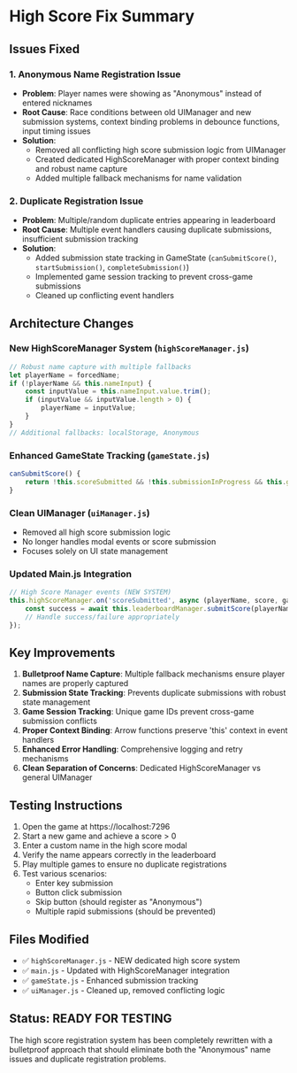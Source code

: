 # High Score Fix Summary

## Issues Fixed

### 1. **Anonymous Name Registration Issue**
- **Problem**: Player names were showing as "Anonymous" instead of entered nicknames
- **Root Cause**: Race conditions between old UIManager and new submission systems, context binding problems in debounce functions, input timing issues
- **Solution**: 
  - Removed all conflicting high score submission logic from UIManager
  - Created dedicated HighScoreManager with proper context binding and robust name capture
  - Added multiple fallback mechanisms for name validation

### 2. **Duplicate Registration Issue**
- **Problem**: Multiple/random duplicate entries appearing in leaderboard
- **Root Cause**: Multiple event handlers causing duplicate submissions, insufficient submission tracking
- **Solution**:
  - Added submission state tracking in GameState (`canSubmitScore()`, `startSubmission()`, `completeSubmission()`)
  - Implemented game session tracking to prevent cross-game submissions
  - Cleaned up conflicting event handlers

## Architecture Changes

### New HighScoreManager System (`highScoreManager.js`)
```javascript
// Robust name capture with multiple fallbacks
let playerName = forcedName;
if (!playerName && this.nameInput) {
    const inputValue = this.nameInput.value.trim();
    if (inputValue && inputValue.length > 0) {
        playerName = inputValue;
    }
}
// Additional fallbacks: localStorage, Anonymous
```

### Enhanced GameState Tracking (`gameState.js`)
```javascript
canSubmitScore() {
    return !this.scoreSubmitted && !this.submissionInProgress && this.gameWasPlayed && this.score > 0;
}
```

### Clean UIManager (`uiManager.js`)
- Removed all high score submission logic
- No longer handles modal events or score submission
- Focuses solely on UI state management

### Updated Main.js Integration
```javascript
// High Score Manager events (NEW SYSTEM)
this.highScoreManager.on('scoreSubmitted', async (playerName, score, gameTime) => {
    const success = await this.leaderboardManager.submitScore(playerName, score, gameTime);
    // Handle success/failure appropriately
});
```

## Key Improvements

1. **Bulletproof Name Capture**: Multiple fallback mechanisms ensure player names are properly captured
2. **Submission State Tracking**: Prevents duplicate submissions with robust state management
3. **Game Session Tracking**: Unique game IDs prevent cross-game submission conflicts
4. **Proper Context Binding**: Arrow functions preserve 'this' context in event handlers
5. **Enhanced Error Handling**: Comprehensive logging and retry mechanisms
6. **Clean Separation of Concerns**: Dedicated HighScoreManager vs general UIManager

## Testing Instructions

1. Open the game at https://localhost:7296
2. Start a new game and achieve a score > 0
3. Enter a custom name in the high score modal
4. Verify the name appears correctly in the leaderboard
5. Play multiple games to ensure no duplicate registrations
6. Test various scenarios:
   - Enter key submission
   - Button click submission
   - Skip button (should register as "Anonymous")
   - Multiple rapid submissions (should be prevented)

## Files Modified

- ✅ `highScoreManager.js` - NEW dedicated high score system
- ✅ `main.js` - Updated with HighScoreManager integration
- ✅ `gameState.js` - Enhanced submission tracking
- ✅ `uiManager.js` - Cleaned up, removed conflicting logic

## Status: READY FOR TESTING

The high score registration system has been completely rewritten with a bulletproof approach that should eliminate both the "Anonymous" name issues and duplicate registration problems.
